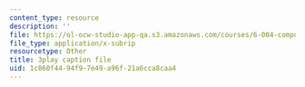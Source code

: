 ```yaml
---
content_type: resource
description: ''
file: https://ol-ocw-studio-app-qa.s3.amazonaws.com/courses/6-004-computation-structures-spring-2017/1c860f4494f97e49a96f21a6cca8caa4_xvojobO-1Hw.srt
file_type: application/x-subrip
resourcetype: Other
title: 3play caption file
uid: 1c860f44-94f9-7e49-a96f-21a6cca8caa4
---
```

